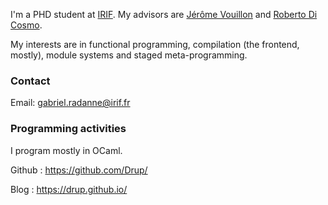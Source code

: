 I'm a PHD student at [IRIF][]. My advisors are [Jérôme Vouillon][] and [Roberto Di Cosmo][].

[IRIF]: https://www.irif.fr/
[Jérôme Vouillon]: https://www.irif.fr/~vouillon/
[Roberto Di Cosmo]: http://dicosmo.org/

My interests are in functional programming, compilation (the frontend, mostly), module systems and staged meta-programming.

### Contact

Email: <gabriel.radanne@irif.fr>

### Programming activities

I program mostly in OCaml.

Github
: <https://github.com/Drup/>

Blog
: <https://drup.github.io/>

